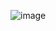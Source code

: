 ![image](https://user-images.githubusercontent.com/37059124/211258909-086fe6ac-44c3-4bee-a60a-2c8f16ee8d06.png)
